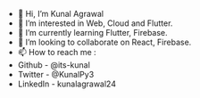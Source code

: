 - 👋 Hi, I’m Kunal Agrawal
- 👀 I’m interested in Web, Cloud and Flutter.
- 🌱 I’m currently learning Flutter, Firebase.
- 💞️ I’m looking to collaborate on React, Firebase.
- 📫 How to reach me : 
-   Github - @its-kunal
-   Twitter - @KunalPy3
-   LinkedIn - kunalagrawal24

<!---
its-kunal-ssi/its-kunal-ssi is a ✨ special ✨ repository because its `README.md` (this file) appears on your GitHub profile.
You can click the Preview link to take a look at your changes.
--->
